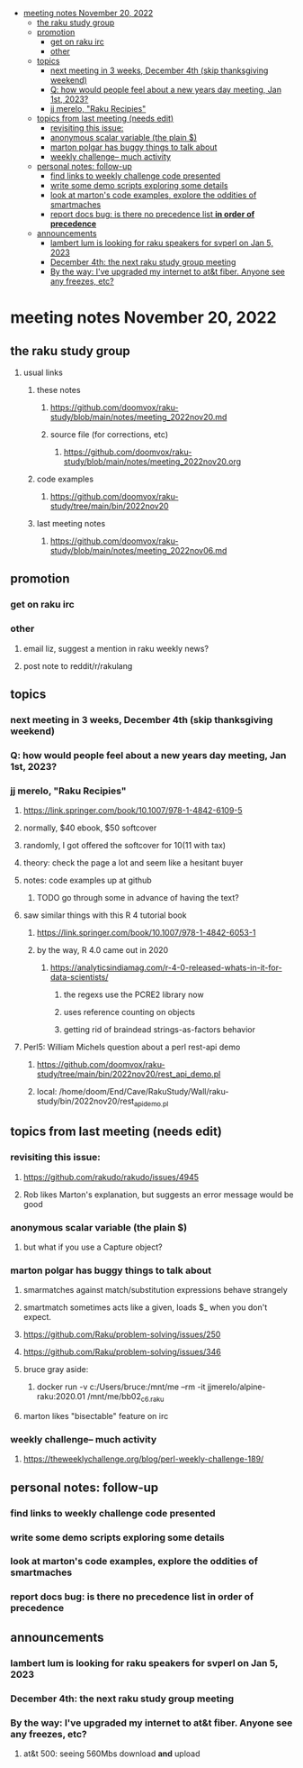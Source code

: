- [meeting notes November 20, 2022](#org5cbaba6)
  - [the raku study group](#org8099382)
  - [promotion](#org13fce61)
    - [get on raku irc](#org7d81d45)
    - [other](#org4f614cc)
  - [topics](#org911b3ef)
    - [next meeting in 3 weeks, December 4th (skip thanksgiving weekend)](#orgcbe348f)
    - [Q: how would people feel about a new years day meeting, Jan 1st, 2023?](#org1c39b00)
    - [jj merelo, "Raku Recipies"](#orgf13c000)
  - [topics from last meeting (needs edit)](#orga147b3d)
    - [revisiting this issue:](#org518fa10)
    - [anonymous scalar variable (the plain $)](#orgdb9a4f6)
    - [marton polgar has buggy things to talk about](#org95910e4)
    - [weekly challenge&#x2013; much activity](#org18a06da)
  - [personal notes: follow-up](#orgbe35d4a)
    - [find links to weekly challenge code presented](#orgaf43e92)
    - [write some demo scripts exploring some details](#org392ce68)
    - [look at marton's code examples, explore the oddities of smartmaches](#org876ad6b)
    - [report docs bug: is there no precedence list **in order of precedence**](#org9915569)
  - [announcements](#org2884a86)
    - [lambert lum is looking for raku speakers for svperl on Jan 5, 2023](#org38b249e)
    - [December 4th: the next raku study group meeting](#org0682192)
    - [By the way: I've upgraded my internet to at&t fiber.  Anyone see any freezes, etc?](#org7de42b9)


<a id="org5cbaba6"></a>

# meeting notes November 20, 2022


<a id="org8099382"></a>

## the raku study group

1.  usual links

    1.  these notes
    
        1.  <https://github.com/doomvox/raku-study/blob/main/notes/meeting_2022nov20.md>
        
        2.  source file (for corrections, etc)
        
            1.  <https://github.com/doomvox/raku-study/blob/main/notes/meeting_2022nov20.org>
    
    2.  code examples
    
        1.  <https://github.com/doomvox/raku-study/tree/main/bin/2022nov20>
    
    3.  last meeting notes
    
        1.  <https://github.com/doomvox/raku-study/blob/main/notes/meeting_2022nov06.md>


<a id="org13fce61"></a>

## promotion


<a id="org7d81d45"></a>

### get on raku irc


<a id="org4f614cc"></a>

### other

1.  email liz, suggest a mention in raku weekly news?

2.  post note to reddit/r/rakulang


<a id="org911b3ef"></a>

## topics


<a id="orgcbe348f"></a>

### next meeting in 3 weeks, December 4th (skip thanksgiving weekend)


<a id="org1c39b00"></a>

### Q: how would people feel about a new years day meeting, Jan 1st, 2023?


<a id="orgf13c000"></a>

### jj merelo, "Raku Recipies"

1.  <https://link.springer.com/book/10.1007/978-1-4842-6109-5>

2.  normally, $40 ebook, $50 softcover

3.  randomly, I got offered the softcover for $10 ($11 with tax)

4.  theory: check the page a lot and seem like a hesitant buyer

5.  notes: code examples up at github

    1.  TODO go through some in advance of having the text?

6.  saw similar things with this R 4 tutorial book

    1.  <https://link.springer.com/book/10.1007/978-1-4842-6053-1>
    
    2.  by the way, R 4.0 came out in 2020
    
        1.  <https://analyticsindiamag.com/r-4-0-released-whats-in-it-for-data-scientists/>
        
            1.  the regexs use the PCRE2 library now
            
            2.  uses reference counting on objects
            
            3.  getting rid of braindead strings-as-factors behavior

7.  Perl5: William Michels question about a perl rest-api demo

    1.  <https://github.com/doomvox/raku-study/tree/main/bin/2022nov20/rest_api_demo.pl>
    
    2.  local: /home/doom/End/Cave/RakuStudy/Wall/raku-study/bin/2022nov20/rest<sub>api</sub><sub>demo.pl</sub>


<a id="orga147b3d"></a>

## topics from last meeting (needs edit)


<a id="org518fa10"></a>

### revisiting this issue:

1.  <https://github.com/rakudo/rakudo/issues/4945>

2.  Rob likes Marton's explanation, but suggests an error message would be good


<a id="orgdb9a4f6"></a>

### anonymous scalar variable (the plain $)

1.  but what if you use a Capture object?


<a id="org95910e4"></a>

### marton polgar has buggy things to talk about

1.  smarmatches against match/substitution expressions behave strangely

2.  smartmatch sometimes acts like a given, loads $\_ when you don't expect.

3.  <https://github.com/Raku/problem-solving/issues/250>

4.  <https://github.com/Raku/problem-solving/issues/346>

5.  bruce gray aside:

    1.  docker run -v c:/Users/bruce:/mnt/me &#x2013;rm -it jjmerelo/alpine-raku:2020.01    /mnt/me/bb02<sub>c6.raku</sub>

6.  marton likes "bisectable" feature on irc


<a id="org18a06da"></a>

### weekly challenge&#x2013; much activity

1.  <https://theweeklychallenge.org/blog/perl-weekly-challenge-189/>


<a id="orgbe35d4a"></a>

## personal notes: follow-up


<a id="orgaf43e92"></a>

### find links to weekly challenge code presented


<a id="org392ce68"></a>

### write some demo scripts exploring some details


<a id="org876ad6b"></a>

### look at marton's code examples, explore the oddities of smartmaches


<a id="org9915569"></a>

### report docs bug: is there no precedence list **in order of precedence**


<a id="org2884a86"></a>

## announcements


<a id="org38b249e"></a>

### lambert lum is looking for raku speakers for svperl on Jan 5, 2023


<a id="org0682192"></a>

### December 4th: the next raku study group meeting


<a id="org7de42b9"></a>

### By the way: I've upgraded my internet to at&t fiber.  Anyone see any freezes, etc?

1.  at&t 500: seeing 560Mbs download **and** upload
